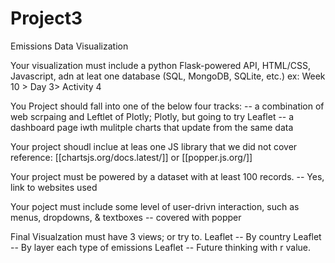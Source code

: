 # Project3
Emissions Data Visualization

Your visualization must include a python Flask-powered API, HTML/CSS, Javascript, adn at leat one database (SQL, MongoDB, SQLite, etc.)
ex: Week 10 > Day 3> Activity 4

You Project should fall into one of the below four tracks:
-- a combination of web scrpaing and Leftlet of Plotly; Plotly, but going to try Leaflet
-- a dashboard page iwth mulitple charts that update from the same data

Your project shoudl inclue at leas one JS library that we did not cover 
reference: [[chartsjs.org/docs.latest/]] or [[popper.js.org/]]

Your project must be powered by a dataset with at least 100 records.
 -- Yes, link to websites used

Your poject must include some level of user-drivn interaction, such as menus, dropdowns, & textboxes 
-- covered with popper

Final Visualzation must have 3 views; or try to. 
Leaflet -- By country
Leaflet -- By layer each type of emissions
Leaflet -- Future thinking with r value.
